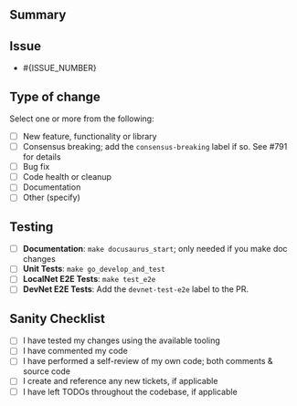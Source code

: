 <!-- READ & DELETE:
    1. Add a descriptive title `[<Tag>] <DESCRIPTION>`
    2. Update _Assignee(s)_
    3. Add _Label(s)_
    4. Set _Project(s)_
    5. Specify _Epic_ and _Iteration_ under _Project_
    6. Set _Milestone_
-->

## Summary

<!-- READ & DELETE:
    - Providing a quick summary of the changes yourself
-->

## Issue

<!-- READ & DELETE:
     - Explain the reasoning for the PR in 1-2 sentences. Adding a screenshot is fair game.
     - If applicable: specify the ticket number below if there is a relevant issue; _keep the `-` so the full issue is referenced._
-->

- #{ISSUE_NUMBER}

## Type of change

Select one or more from the following:

- [ ] New feature, functionality or library
- [ ] Consensus breaking; add the `consensus-breaking` label if so. See #791 for details
- [ ] Bug fix
- [ ] Code health or cleanup
- [ ] Documentation
- [ ] Other (specify)

## Testing

<!-- READ & DELETE:
- Documentation changes: only keep this if you're making documentation changes
- Unit Testing: Remove this if you didn't make code changes
- E2E Testing: Remove this if you didn't make code changes
    - See the quickstart guide for instructions: https://dev.poktroll.com/developer_guide/quickstart
- DevNet E2E Testing: Remove this if you didn't make code changes
    - THIS IS VERY EXPENSIVE: only do it after all the reviews are complete.
    - Optionally run `make trigger_ci` if you want to re-trigger tests without any code changes
    - If tests fail, try re-running failed tests only using the GitHub UI as shown [here](https://github.com/pokt-network/poktroll/assets/1892194/607984e9-0615-4569-9452-4c730190c1d2)
-->

- [ ] **Documentation**: `make docusaurus_start`; only needed if you make doc changes
- [ ] **Unit Tests**: `make go_develop_and_test`
- [ ] **LocalNet E2E Tests**: `make test_e2e`
- [ ] **DevNet E2E Tests**: Add the `devnet-test-e2e` label to the PR.

## Sanity Checklist

- [ ] I have tested my changes using the available tooling
- [ ] I have commented my code
- [ ] I have performed a self-review of my own code; both comments & source code
- [ ] I create and reference any new tickets, if applicable
- [ ] I have left TODOs throughout the codebase, if applicable
